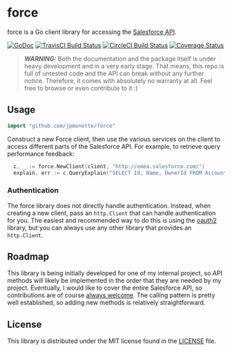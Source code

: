 # force

  force is a Go client library for accessing the [Salesforce API](https://developer.salesforce.com/docs/atlas.en-us.api_rest.meta/).

  [![GoDoc](https://godoc.org/github.com/jpmonette/force?status.svg)](https://godoc.org/github.com/jpmonette/force)
  [![TravisCI Build Status](https://travis-ci.org/jpmonette/force.svg)](https://travis-ci.org/jpmonette/force)
  [![CircleCI Build Status](https://circleci.com/gh/jpmonette/force.png?style=shield&circle-token=:circle-token)](https://circleci.com/gh/jpmonette/force)
  [![Coverage Status](https://coveralls.io/repos/jpmonette/force/badge.svg?branch=master&service=github)](https://coveralls.io/github/jpmonette/force?branch=master)

> ***WARNING:*** Both the documentation and the package itself is under heavy
> development and in a very early stage. That means, this repo is full of
> untested code and the API can break without any further notice. Therefore,
> it comes with absolutely no warranty at all. Feel free to browse or even
> contribute to it :)

## Usage

```go
import "github.com/jpmonette/force"
```

Construct a new Force client, then use the various services on the client to access different parts of the Salesforce API. For example, to retrieve query performance feedback:

```go
  c, _ := force.NewClient(client, "http://emea.salesforce.com/")
  explain, err := c.QueryExplain("SELECT Id, Name, OwnerId FROM Account LIMIT 10")
```

### Authentication

The force library does not directly handle authentication.  Instead, when
creating a new client, pass an `http.Client` that can handle authentication for
you.  The easiest and recommended way to do this is using the
[oauth2](https://godoc.org/golang.org/x/oauth2) library, but you can always use
any other library that provides an `http.Client`.


## Roadmap

This library is being initially developed for one of my internal project,
so API methods will likely be implemented in the order that they are
needed by my project. Eventually, I would like to cover the entire
Salesforce API, so contributions are of course [always welcome][contributing].  The
calling pattern is pretty well established, so adding new methods is relatively
straightforward.

[contributing]: CONTRIBUTING.md


## License

This library is distributed under the MIT license found in the [LICENSE](./LICENSE)
file.
